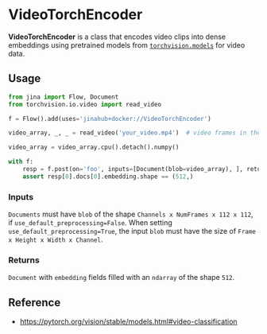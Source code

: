 # VideoTorchEncoder

**VideoTorchEncoder** is a class that encodes video clips into dense embeddings using pretrained models 
from [`torchvision.models`](https://pytorch.org/docs/stable/torchvision/models.html) for video data.





## Usage 

```python
from jina import Flow, Document
from torchvision.io.video import read_video

f = Flow().add(uses='jinahub+docker://VideoTorchEncoder')

video_array, _, _ = read_video('your_video.mp4')  # video frames in the shape of `NumFrames x Height x Width x 3`

video_array = video_array.cpu().detach().numpy()

with f:
    resp = f.post(on='foo', inputs=[Document(blob=video_array), ], return_results=True)
    assert resp[0].docs[0].embedding.shape == (512,)
```

### Inputs 

`Documents` must have `blob` of the shape `Channels x NumFrames x 112 x 112`, if `use_default_preprocessing=False`.
When setting `use_default_preprocessing=True`, the input `blob` must have the size of `Frame x Height x Width x Channel`.

### Returns

`Document` with `embedding` fields filled with an `ndarray` of the shape `512`.


## Reference
- https://pytorch.org/vision/stable/models.html#video-classification

